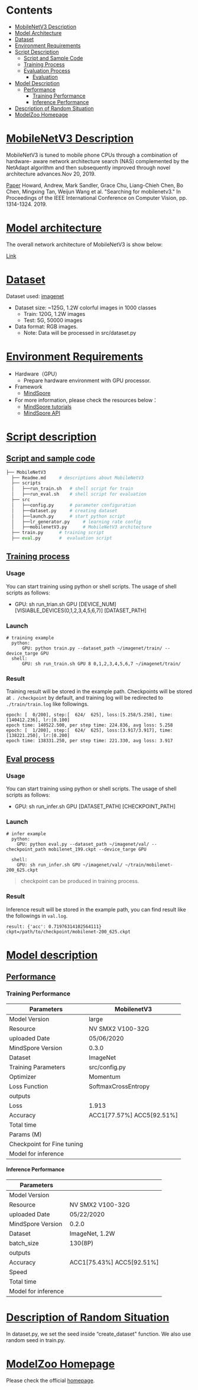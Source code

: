 # Contents

- [MobileNetV3 Description](#mobilenetv3-description)
- [Model Architecture](#model-architecture)
- [Dataset](#dataset)
- [Environment Requirements](#environment-requirements)
- [Script Description](#script-description)
    - [Script and Sample Code](#script-and-sample-code)
    - [Training Process](#training-process)
    - [Evaluation Process](#evaluation-process)
        - [Evaluation](#evaluation)
- [Model Description](#model-description)
    - [Performance](#performance)  
        - [Training Performance](#evaluation-performance)
        - [Inference Performance](#evaluation-performance)
- [Description of Random Situation](#description-of-random-situation)
- [ModelZoo Homepage](#modelzoo-homepage)

# [MobileNetV3 Description](#contents)


MobileNetV3 is tuned to mobile phone CPUs through a combination of hardware- aware network architecture search (NAS) complemented by the NetAdapt algorithm and then subsequently improved through novel architecture advances.Nov 20, 2019.

[Paper](https://arxiv.org/pdf/1905.02244) Howard, Andrew, Mark Sandler, Grace Chu, Liang-Chieh Chen, Bo Chen, Mingxing Tan, Weijun Wang et al. "Searching for mobilenetv3." In Proceedings of the IEEE International Conference on Computer Vision, pp. 1314-1324. 2019.

# [Model architecture](#contents)

The overall network architecture of MobileNetV3 is show below:

[Link](https://arxiv.org/pdf/1905.02244)

# [Dataset](#contents)

Dataset used: [imagenet](http://www.image-net.org/)

- Dataset size: ~125G, 1.2W colorful images in 1000 classes
	- Train: 120G, 1.2W images
	- Test: 5G, 50000 images
- Data format: RGB images.
	- Note: Data will be processed in src/dataset.py 


# [Environment Requirements](#contents)

- Hardware（GPU）
  - Prepare hardware environment with GPU processor.
- Framework
  - [MindSpore](http://10.90.67.50/mindspore/archive/20200506/OpenSource/me_vm_x86/)
- For more information, please check the resources below：
  - [MindSpore tutorials](https://www.mindspore.cn/tutorial/zh-CN/master/index.html) 
  - [MindSpore API](https://www.mindspore.cn/api/zh-CN/master/index.html)


# [Script description](#contents)

## [Script and sample code](#contents)

```python
├── MobileNetV3        
  ├── Readme.md     # descriptions about MobileNetV3                 
  ├── scripts 
  │   ├──run_train.sh   # shell script for train               
  │   ├──run_eval.sh    # shell script for evaluation                
  ├── src                              
  │   ├──config.py      # parameter configuration               
  │   ├──dataset.py     # creating dataset
  │   ├──launch.py      # start python script
  │   ├──lr_generator.py     # learning rate config                            
  │   ├──mobilenetV3.py      # MobileNetV3 architecture
  ├── train.py      # training script
  ├── eval.py       #  evaluation script
```

## [Training process](#contents)

### Usage

You can start training using python or shell scripts. The usage of shell scripts as follows:

- GPU: sh run_trian.sh GPU [DEVICE_NUM] [VISIABLE_DEVICES(0,1,2,3,4,5,6,7)] [DATASET_PATH]

### Launch

``` 
# training example
  python:
      GPU: python train.py --dataset_path ~/imagenet/train/ --device_targe GPU
  shell:
      GPU: sh run_train.sh GPU 8 0,1,2,3,4,5,6,7 ~/imagenet/train/
```

### Result

Training result will be stored in the example path. Checkpoints will be stored at `. /checkpoint` by default, and training log  will be redirected to `./train/train.log` like followings. 

``` 
epoch: [  0/200], step:[  624/  625], loss:[5.258/5.258], time:[140412.236], lr:[0.100]
epoch time: 140522.500, per step time: 224.836, avg loss: 5.258
epoch: [  1/200], step:[  624/  625], loss:[3.917/3.917], time:[138221.250], lr:[0.200]
epoch time: 138331.250, per step time: 221.330, avg loss: 3.917
```

## [Eval process](#contents)

### Usage

You can start training using python or shell scripts. The usage of shell scripts as follows:

- GPU: sh run_infer.sh GPU [DATASET_PATH] [CHECKPOINT_PATH]

### Launch

``` 
# infer example
  python:
    GPU: python eval.py --dataset_path ~/imagenet/val/ --checkpoint_path mobilenet_199.ckpt --device_targe GPU

  shell:
    GPU: sh run_infer.sh GPU ~/imagenet/val/ ~/train/mobilenet-200_625.ckpt
```

> checkpoint can be produced in training process. 

### Result

Inference result will be stored in the example path, you can find result like the followings in `val.log`. 

``` 
result: {'acc': 0.71976314102564111} ckpt=/path/to/checkpoint/mobilenet-200_625.ckpt
```

# [Model description](#contents)

## [Performance](#contents)

### Training Performance

| Parameters                 | MobilenetV3               |
| -------------------------- | ------------------------- |
| Model Version              | large                     |
| Resource                   | NV SMX2 V100-32G          |
| uploaded Date              | 05/06/2020                |
| MindSpore Version          | 0.3.0                     |
| Dataset                    | ImageNet                  |
| Training Parameters        | src/config.py             |
| Optimizer                  | Momentum                  |
| Loss Function              | SoftmaxCrossEntropy       |
| outputs                    |                           |
| Loss                       | 1.913                     |
| Accuracy                   | ACC1[77.57%] ACC5[92.51%] |
| Total time                 |                           |
| Params (M)                 |                           |
| Checkpoint for Fine tuning |                           |
| Model for inference        |                           |

#### Inference Performance

| Parameters                 |                      |
| -------------------------- | -------------------- |
| Model Version              |                           |
| Resource                   | NV SMX2 V100-32G          |
| uploaded Date              | 05/22/2020                |
| MindSpore Version          | 0.2.0                     |
| Dataset                    | ImageNet, 1.2W            |
| batch_size                 | 130(8P)                   |
| outputs                    |                           |
| Accuracy                   | ACC1[75.43%] ACC5[92.51%] |
| Speed                      |                           |
| Total time                 |                           |
| Model for inference        |                           |

# [Description of Random Situation](#contents)

In dataset.py, we set the seed inside “create_dataset" function. We also use random seed in train.py.

# [ModelZoo Homepage](#contents)
 
Please check the official [homepage](https://gitee.com/mindspore/mindspore/tree/master/model_zoo). 
